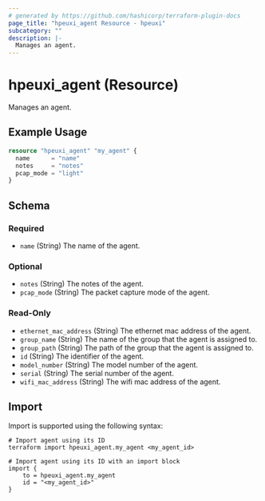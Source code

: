 ```yaml
---
# generated by https://github.com/hashicorp/terraform-plugin-docs
page_title: "hpeuxi_agent Resource - hpeuxi"
subcategory: ""
description: |-
  Manages an agent.
---
```


# hpeuxi_agent (Resource)

Manages an agent.

## Example Usage

```terraform
resource "hpeuxi_agent" "my_agent" {
  name      = "name"
  notes     = "notes"
  pcap_mode = "light"
}
```

<!-- schema generated by tfplugindocs -->
## Schema

### Required

- `name` (String) The name of the agent.

### Optional

- `notes` (String) The notes of the agent.
- `pcap_mode` (String) The packet capture mode of the agent.

### Read-Only

- `ethernet_mac_address` (String) The ethernet mac address of the agent.
- `group_name` (String) The name of the group that the agent is assigned to.
- `group_path` (String) The path of the group that the agent is assigned to.
- `id` (String) The identifier of the agent.
- `model_number` (String) The model number of the agent.
- `serial` (String) The serial number of the agent.
- `wifi_mac_address` (String) The wifi mac address of the agent.

## Import

Import is supported using the following syntax:

```shell
# Import agent using its ID
terraform import hpeuxi_agent.my_agent <my_agent_id>

# Import agent using its ID with an import block
import {
    to = hpeuxi_agent.my_agent
    id = "<my_agent_id>"
}
```
